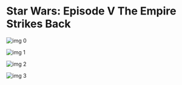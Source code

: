 # Star Wars: Episode V The Empire Strikes Back

![img 0](https://i.imgur.com/56wtqxc.jpg)

![img 1](https://i.imgur.com/ZVsqmfH.png)

![img 2](https://i.imgur.com/4UuxAAz.jpg)

![img 3](https://i.imgur.com/XZnKAx5.jpg)

